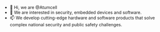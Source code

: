 - 👋 Hi, we are @Atumcell
- 👀 We are interested in security, embedded devices and software.
- 📫 We develop cutting-edge hardware and software products that solve complex national security and public safety challenges.

<!---
Atumcell/Atumcell is a ✨ special ✨ repository because its `README.md` (this file) appears on your GitHub profile.
You can click the Preview link to take a look at your changes.
--->
